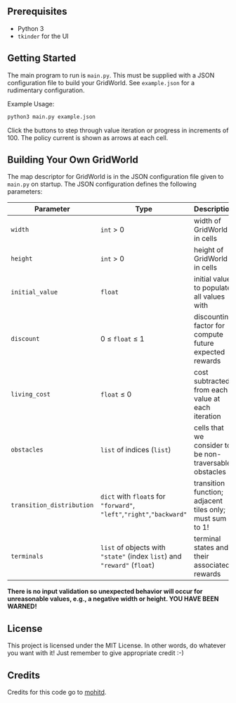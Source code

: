 
## Prerequisites
* Python 3
* `tkinder` for the UI

## Getting Started
The main program to run is `main.py`. This must be supplied with a JSON configuration file to build your GridWorld. See `example.json` for a rudimentary configuration.

Example Usage:
```bash
python3 main.py example.json
```

Click the buttons to step through value iteration or progress in increments of 100. The policy current is shown as arrows at each cell.

## Building Your Own GridWorld
The map descriptor for GridWorld is in the JSON configuration file given to `main.py` on startup. The JSON configuration defines the following parameters:

| Parameter | Type | Description |
| --------- | ---- | ----------- |
| `width` | `int` > 0 | width of GridWorld in cells |
| `height` | `int` > 0| height of GridWorld in cells |
| `initial_value` | `float` | initial value to populate all values with |
| `discount` | 0 ≤ `float` ≤ 1 | discounting factor for compute future expected rewards |
| `living_cost` | `float` ≤ 0 | cost subtracted from each value at each iteration |
| `obstacles` | `list` of indices (`list`) | cells that we consider to be non-traversable obstacles |
| `transition_distribution` | `dict` with `float`s for `"forward"`, `"left"`,`"right"`,`"backward"` | transition function; adjacent tiles only; must sum to 1! |
| `terminals` | `list` of objects with `"state"` (index `list`) and `"reward"` (`float`) | terminal states and their associated rewards |

__There is no input validation so unexpected behavior will occur for unreasonable values, e.g., a negative width or height. YOU HAVE BEEN WARNED!__

## License
This project is licensed under the MIT License. In other words, do whatever you want with it! Just remember to give appropriate credit :-)

## Credits
Credits for this code go to [mohitd](https://github.com/mohitd/gridworld).
